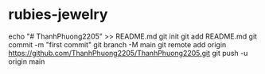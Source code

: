 # rubies-jewelry
echo "# ThanhPhuong2205" >> README.md
git init
git add README.md
git commit -m "first commit"
git branch -M main
git remote add origin https://github.com/ThanhPhuong2205/ThanhPhuong2205.git
git push -u origin main
